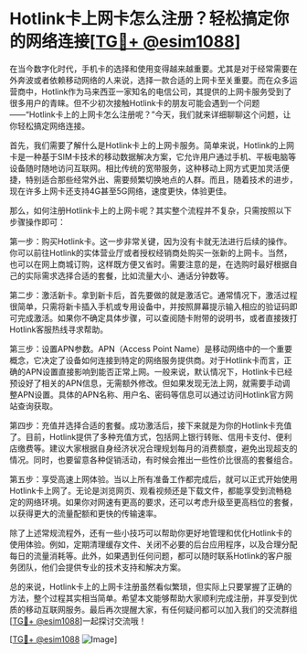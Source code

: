 # Hotlink卡上网卡怎么注册？轻松搞定你的网络连接[[TG💪+ @esim1088](https://t.me/s/esim1088)]

在当今数字化时代，手机卡的选择和使用变得越来越重要。尤其是对于经常需要在外奔波或者依赖移动网络的人来说，选择一款合适的上网卡至关重要。而在众多运营商中，Hotlink作为马来西亚一家知名的电信公司，其提供的上网卡服务受到了很多用户的青睐。但不少初次接触Hotlink卡的朋友可能会遇到一个问题——“Hotlink卡上的上网卡怎么注册呢？”今天，我们就来详细聊聊这个问题，让你轻松搞定网络连接。

首先，我们需要了解什么是Hotlink卡上的上网卡服务。简单来说，Hotlink的上网卡是一种基于SIM卡技术的移动数据解决方案，它允许用户通过手机、平板电脑等设备随时随地访问互联网。相比传统的宽带服务，这种移动上网方式更加灵活便捷，特别适合那些经常外出、需要频繁切换地点的人群。而且，随着技术的进步，现在许多上网卡还支持4G甚至5G网络，速度更快，体验更佳。

那么，如何注册Hotlink卡上的上网卡呢？其实整个流程并不复杂，只需按照以下步骤操作即可：

第一步：购买Hotlink卡。这一步非常关键，因为没有卡就无法进行后续的操作。你可以前往Hotlink的实体营业厅或者授权经销商处购买一张新的上网卡。当然，也可以在网上商城订购，这样既方便又省时。需要注意的是，在选购时最好根据自己的实际需求选择合适的套餐，比如流量大小、通话分钟数等。

第二步：激活新卡。拿到新卡后，首先要做的就是激活它。通常情况下，激活过程很简单，只需将新卡插入手机或专用设备中，并按照屏幕提示输入相应的验证码即可完成激活。如果你不确定具体步骤，可以查阅随卡附带的说明书，或者直接拨打Hotlink客服热线寻求帮助。

第三步：设置APN参数。APN（Access Point Name）是移动网络中的一个重要概念，它决定了设备如何连接到特定的网络服务提供商。对于Hotlink卡而言，正确的APN设置直接影响到能否正常上网。一般来说，默认情况下，Hotlink卡已经预设好了相关的APN信息，无需额外修改。但如果发现无法上网，就需要手动调整APN设置。具体的APN名称、用户名、密码等信息可以通过访问Hotlink官方网站查询获取。

第四步：充值并选择合适的套餐。成功激活后，接下来就是为你的Hotlink卡充值了。目前，Hotlink提供了多种充值方式，包括网上银行转账、信用卡支付、便利店缴费等。建议大家根据自身经济状况合理规划每月的消费额度，避免出现超支的情况。同时，也要留意各种促销活动，有时候会推出一些性价比很高的套餐组合。

第五步：享受高速上网体验。当以上所有准备工作都完成后，就可以正式开始使用Hotlink卡上网了。无论是浏览网页、观看视频还是下载文件，都能享受到流畅稳定的网络环境。如果你对网速有更高的要求，还可以考虑升级至更高档位的套餐，以获得更大的流量配额和更快的传输速率。

除了上述常规流程外，还有一些小技巧可以帮助你更好地管理和优化Hotlink卡的使用体验。例如，定期清理缓存文件、关闭不必要的后台应用程序，以及合理分配每日的流量消耗等。此外，如果遇到任何问题，都可以随时联系Hotlink的客户服务团队，他们会提供专业的技术支持和解决方案。

总的来说，Hotlink卡上的上网卡注册虽然看似繁琐，但实际上只要掌握了正确的方法，整个过程其实相当简单。希望本文能够帮助大家顺利完成注册，并享受到优质的移动互联网服务。最后再次提醒大家，有任何疑问都可以加入我们的交流群组[[TG💪+ @esim1088](https://t.me/s/esim1088)]一起探讨交流哦！

[[TG💪+ @esim1088](https://t.me/s/esim1088) ![Image](https://i.postimg.cc/4NQfJmqS/Snipaste-2025-05-13-00-14-12.png)]